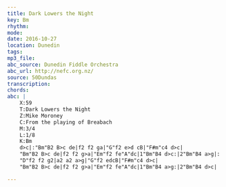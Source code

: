```yaml
---
title: Dark Lowers the Night
key: Bm
rhythm: 
mode:
date: 2016-10-27
location: Dunedin
tags:
mp3_file:
abc_source: Dunedin Fiddle Orchestra
abc_url: http://nefc.org.nz/
source: 50Dundas
transcription:
chords: 
abc: |
    X:59
    T:Dark Lowers the Night
    Z:Mike Moroney
    C:From the playing of Breabach
    M:3/4
    L:1/8
    K:Bm
    d>c|:"Bm"B2 B>c de|f2 f2 ga|"G"f2 e>d cB|"F#m"c4 d>c|
    "Bm"B2 B>c de|f2 f2 g>a|"Em"f2 fe"A"dc|1"Bm"B4 d>c:|2"Bm"B4 a>g|:
    "D"f2 f2 g2|a2 a2 a>g|"G"f2 edcB|"F#m"c4 d>c|
    "Bm"B2 B>c de|f2 f2 g>a|"Em"f2 fe"A"dc|1"Bm"B4 a>g:|2"Bm"B4 d>c|

---
```



